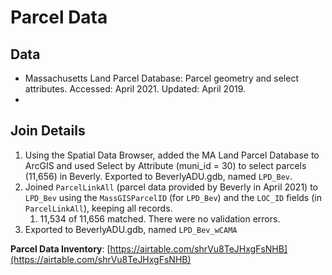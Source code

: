 # Parcel Data

## Data

* Massachusetts Land Parcel Database: Parcel geometry and select attributes. Accessed: April 2021. Updated: April 2019.
* 
## **Join Details**

1. Using the Spatial Data Browser, added the MA Land Parcel Database to ArcGIS and used Select by Attribute \(muni\_id = 30\) to select parcels \(11,656\) in Beverly. Exported to BeverlyADU.gdb, named `LPD_Bev`.
2. Joined `ParcelLinkAll` \(parcel data provided by Beverly in April 2021\) to `LPD_Bev` using the `MassGISParcelID` \(for `LPD_Bev`\) and the `LOC_ID` fields \(in `ParcelLinkAll`\), keeping all records.
   1. 11,534 of 11,656 matched. There were no validation errors.
3. Exported to BeverlyADU.gdb, named `LPD_Bev_wCAMA`

**Parcel Data Inventory**: [https://airtable.com/shrVu8TeJHxgFsNHB](https://airtable.com/shrVu8TeJHxgFsNHB)

